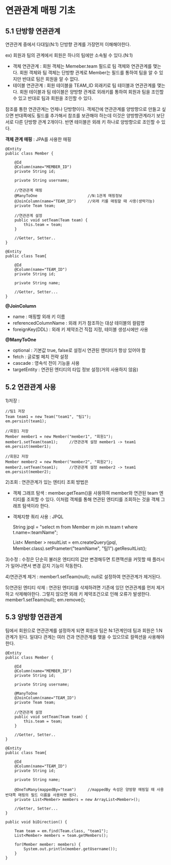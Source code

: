 # 연관관계 매핑 기초
## 5.1 단방향 연관관계
연관관계 중에서 다대일(N:1) 단방향 관계를 가장먼저 이해해야한다.

ex) 회원과 팀의 관계에서 회원은 하나의 팀에만 소속될 수 있다.(N:1)

* 객체 연관관계 : 회원 객체는 Memeber.team 필드로 팀 객체와 연관관계를 맺는다. 회원 객체와 팀 객체는 단방향 관계로 Member는 필드를 통하여 팀을 알 수 있지만 반대로 팀은 회원을 알 수 없다.
* 테이블 연관관계 : 회원 테이블을 TEAM_ID 외래키로 팀 테이블과 연관관계를 맺는다. 회원 테이블과 팀 테이블은 양방향 관계로 외래키를 통하여 회원과 팀을 조인할 수 있고 반대로 팀과 회원을 조인할 수 있다.

참조를 통한 연관관계는 언제나 단방향이다. 객체간에 연관관계를 양방향으로 만들고 싶으면 반대쪽에도 필드를 추가해서 참조를 보관해야 하는데 이것은 양방향관계라기 보단 서로 다른 단방향 관계 2개이다. 반면 테이블은 외래 키 하나로 양방향으로 조인할 수 있다.

__객체 관계 매핑__ : JPA를 사용한 매핑

    @Entity
    public class Member {

        @Id
        @Column(name="MEMBER_ID")
        private String id;

        private String username;

        //연관관계 매핑
        @ManyToOne                      //N:1관계 매핑정보
        @JoinColumn(name="TEAM_ID")     //외래 키를 매핑할 때 사용(생략가능)
        private Team team;

        //연관관계 설정
        public void setTeam(Team team) {
            this.team = team;
        }

        //Getter, Setter..
    }

    @Entity
    public class Team{

        @Id
        @Column(name="TEAM_ID")
        private String id;

        private String name;

        //Getter, Setter...
    }

__@JoinColumn__
* name : 매핑할 외래 키 이름
* referencedColumnName : 외래 키가 참조하는 대상 테이블의 컬럼명
* foreignKey(DDL) : 외래 키 제약조건 직접 지정, 테이블 생성시에만 사용

__@ManyToOne__
* optional : 기본값 true, false로 설정시 연관된 엔티티가 항상 있어야 함
* fetch : 글로벌 페치 전략 설정
* cascade : 영속석 전이 기능을 사용
* targetEntity : 연관된 엔티티의 타입 정보 설정(거의 사용하지 않음)

## 5.2 연관관계 사용
1)저장 :

    //팀1 저장
    Team team1 = new Team("team1", "팀1");
    em.persist(team1);

    //회원1 저장
    Member member1 = new Member("member1", "회원1");
    member1.setTeam(team1);     //연관관계 설정 member1 -> team1
    em.persist(member1);

    //회원2 저장
    Member member2 = new Member("member2", "회원2");
    member2.setTeam(team1);     //연관관계 설정 member2 -> team1
    em.persist(member2);

2)조회 : 연관관계가 있는 엔티티 조회 방법은
* 객체 그래프 탐색 : member.getTeam()을 사용하여 member와 연관된 team 엔티티를 조회할 수 있다. 이처럼 객체를 통해 연관된 엔티티를 조회하는 것을 객체 그래프 탐색이라 한다.
* 객체지향 쿼리 사용 : JPQL

    String jpql = "select m from Member m join m.team t where t.name=:teamName";

    List< Member > resultList = em.createQuery(jpql, Member.class).setPrameter("teamName", "팀1").getResultList();

3)수정 : 수정은 단순히 불러온 엔티티의 값만 변경해두면 트랜잭션을 커밋할 때 플러시가 일어나면서 변경 감지 기능이 작동한다.

4)연관관계 제거 : member1.setTeam(null); null로 설정하여 연관관계가 제거된다.

5)연관된 엔티티 삭제 : 연관된 엔티티를 삭제하려면 기존에 있던 연관관계를 먼저 제거하고 삭제해야한다. 그렇지 않으면 외래 키 제약조건으로 인해 오류가 발생한다.  member1.setTeam(null); em.remove();

## 5.3 양방향 연관관계
팀에서 회원으로 연관관계를 설정하게 되면 회원과 팀은 N:1관계인데 팀과 회원은 1:N관계가 된다. 일대다 관계는 여러 건과 연관관계를 맺을 수 있으므로 컬렉션을 사용해야 한다.

    @Entity
    public class Member {

        @Id
        @Column(name="MEMBER_ID")
        private String id;

        private String username;

        @ManyToOne
        @JoinColumn(name="TEAM_ID")
        private Team team;

        //연관관계 설정
        public void setTeam(Team team) {
            this.team = team;
        }

        //Getter, Setter..
    }

    @Entity
    public class Team{

        @Id
        @Column(name="TEAM_ID")
        private String id;

        private String name;

        @OneToMany(mappedBy="team")     //mappedBy 속성은 양방향 매핑일 때 사용 반대쪽 매핑의 필드 이름을 사용하면 된다.
        private List<Member> members = new ArrayList<Member>();

        //Getter, Setter...
    }

    public void biDirection() {

        Team team = em.find(Team.class, "team1");
        List<Member> members = team.getMembers();

        for(Member member: members) {
            System.out.println(member.getUsername());
        }
    }